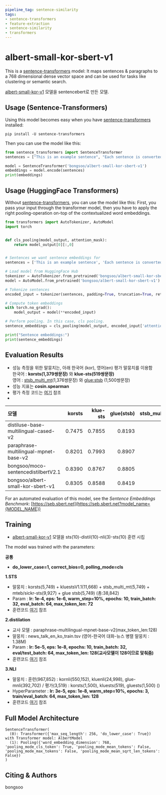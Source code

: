 ```yaml
---
pipeline_tag: sentence-similarity
tags:
- sentence-transformers
- feature-extraction
- sentence-similarity
- transformers
---
```


# albert-small-kor-sbert-v1

This is a [sentence-transformers](https://www.SBERT.net) model: It maps sentences & paragraphs to a 768 dimensional dense vector space and can be used for tasks like clustering or semantic search.

[albert-small-kor-v1](https://huggingface.co/bongsoo/albert-small-kor-v1) 모델을 sentencebert로 만든 모델.


## Usage (Sentence-Transformers)

Using this model becomes easy when you have [sentence-transformers](https://www.SBERT.net) installed:

```
pip install -U sentence-transformers
```

Then you can use the model like this:

```python
from sentence_transformers import SentenceTransformer
sentences = ["This is an example sentence", "Each sentence is converted"]

model = SentenceTransformer('bongsoo/albert-small-kor-sbert-v1')
embeddings = model.encode(sentences)
print(embeddings)
```



## Usage (HuggingFace Transformers)
Without [sentence-transformers](https://www.SBERT.net), you can use the model like this: First, you pass your input through the transformer model, then you have to apply the right pooling-operation on-top of the contextualized word embeddings.

```python
from transformers import AutoTokenizer, AutoModel
import torch


def cls_pooling(model_output, attention_mask):
    return model_output[0][:,0]


# Sentences we want sentence embeddings for
sentences = ['This is an example sentence', 'Each sentence is converted']

# Load model from HuggingFace Hub
tokenizer = AutoTokenizer.from_pretrained('bongsoo/albert-small-kor-sbert-v1')
model = AutoModel.from_pretrained('bongsoo/albert-small-kor-sbert-v1')

# Tokenize sentences
encoded_input = tokenizer(sentences, padding=True, truncation=True, return_tensors='pt')

# Compute token embeddings
with torch.no_grad():
    model_output = model(**encoded_input)

# Perform pooling. In this case, cls pooling.
sentence_embeddings = cls_pooling(model_output, encoded_input['attention_mask'])

print("Sentence embeddings:")
print(sentence_embeddings)
```



## Evaluation Results

- 성능 측정을 위한 말뭉치는,  아래 한국어 (kor), 영어(en)  평가 말뭉치를 이용함
<br> 한국어 : **korsts(1,379쌍문장)** 와 **klue-sts(519쌍문장)** 
<br> 영어 : [stsb_multi_mt](https://huggingface.co/datasets/stsb_multi_mt)(1,376쌍문장) 와 [glue:stsb](https://huggingface.co/datasets/glue/viewer/stsb/validation) (1,500쌍문장)
- 성능 지표는 **cosin.spearman**
- 평가 측정 코드는 [여기](https://github.com/kobongsoo/BERT/blob/master/sbert/sbert-test3.ipynb) 참조
- 
|모델     |korsts|klue-sts|glue(stsb)|stsb_multi_mt(en)|
|:--------|------:|--------:|--------------:|------------:|
|distiluse-base-multilingual-cased-v2   |0.7475    |0.7855    |0.8193           |0.8075|
|paraphrase-multilingual-mpnet-base-v2  |0.8201    |0.7993    |0.8907           |0.8682|
|bongsoo/moco-sentencedistilbertV2.1    |0.8390    |0.8767    |0.8805           |0.8548|
|bongsoo/albert-small-kor-sbert-v1      |0.8305    |0.8588    |0.8419           |0.7965|

For an automated evaluation of this model, see the *Sentence Embeddings Benchmark*: [https://seb.sbert.net](https://seb.sbert.net?model_name={MODEL_NAME})


## Training
- [albert-small-kor-v1](https://huggingface.co/bongsoo/albert-small-kor-v1) 모델을 sts(10)-distil(10)-nli(3)-sts(10) 훈련 시킴

The model was trained with the parameters:

**공통**
- **do_lower_case=1, correct_bios=0, polling_mode=cls**
  
**1.STS**
- 말뭉치 : korsts(5,749) + kluestsV1.1(11,668) + stsb_multi_mt(5,749) + mteb/sickr-sts(9,927) + glue stsb(5,749) (총:38,842)
- Param : **lr: 1e-4, eps: 1e-6, warm_step=10%, epochs: 10, train_batch: 32, eval_batch: 64, max_token_len: 72**
- 훈련코드 [여기](https://github.com/kobongsoo/BERT/blob/master/sbert/sentece-bert-sts.ipynb) 참조
    
**2.distilation**
- 교사 모델 : paraphrase-multilingual-mpnet-base-v2(max_token_len:128)
- 말뭉치 : news_talk_en_ko_train.tsv (영어-한국어 대화-뉴스 병렬 말뭉치 : 1.38M)
- Param : **lr: 5e-5, eps: 1e-8, epochs: 10, train_batch: 32, eval/test_batch: 64, max_token_len: 128(교사모델이 128이므로 맟춰줌)**
- 훈련코드 [여기](https://github.com/kobongsoo/BERT/blob/master/sbert/sbert-distillaton.ipynb) 참조

**3.NLI**
- 말뭉치 : 훈련(967,852) : kornli(550,152), kluenli(24,998), glue-mnli(392,702) / 평가(3,519) : korsts(1,500), kluests(519), gluests(1,500) ()
- HyperParameter : **lr: 3e-5, eps: 1e-8, warm_step=10%, epochs: 3, train/eval_batch: 64, max_token_len: 128**
- 훈련코드 [여기](https://github.com/kobongsoo/BERT/blob/master/sbert/sentence-bert-nli.ipynb) 참조


## Full Model Architecture
```
SentenceTransformer(
  (0): Transformer({'max_seq_length': 256, 'do_lower_case': True}) with Transformer model: AlbertModel 
  (1): Pooling({'word_embedding_dimension': 768, 'pooling_mode_cls_token': True, 'pooling_mode_mean_tokens': False, 'pooling_mode_max_tokens': False, 'pooling_mode_mean_sqrt_len_tokens': False})
)
```

## Citing & Authors

bongsoo